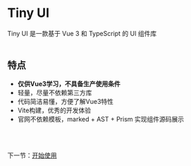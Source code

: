 # Tiny UI
Tiny UI 是一款基于 Vue 3 和 TypeScript 的 UI 组件库
<br>
<br>
## 特点
+ **仅供Vue3学习，不具备生产使用条件**
+ 轻量，尽量不依赖第三方库
+ 代码简洁易懂，方便了解Vue3特性
+ Vite构建，优秀的开发体验
+ 官网不依赖模板，marked + AST + Prism 实现组件源码展示  
<br>
<br>

下一节：[开始使用](#/doc/install)

